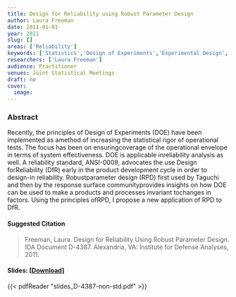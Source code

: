 ```yaml
---
title: Design for Reliability using Robust Parameter Design
author: Laura Freeman
date: 2011-01-01
year: 2011
slug: []
areas: ['Reliability']
keywords: ['Statistics','Design of Experiments','Experimental Design','Test and Evaluation']
researchers: ['Laura Freeman']
audience: Practitioner
venues: Joint Statistical Meetings
draft: no
cover:
  image: 
---
```




### Abstract
Recently, the principles of Design of Experiments (DOE) have been implemented as amethod of increasing the statistical rigor of operational tests. The focus has been on ensuringcoverage of the operational envelope in terms of system effectiveness. DOE is applicable inreliability analysis as well. A reliability standard, ANSI-0009, advocates the use Design forReliability (DfR) early in the product development cycle in order to design-in reliability. Robustparameter design (RPD) first used by Taguchi and then by the response surface communityprovides insights on how DOE can be used to make a products and processes invariant tochanges in factors. Using the principles ofRPD, I propose a new application of RPD to DfR.

#### Suggested Citation
> Freeman, Laura. Design for Reliability Using Robust Parameter Design. IDA Document D-4387. Alexandria, VA: Institute for Defense Analyses, 2011.

#### Slides: [[Download](slides_D-4387-non-std.pdf)]
{{< pdfReader "slides_D-4387-non-std.pdf" >}}





